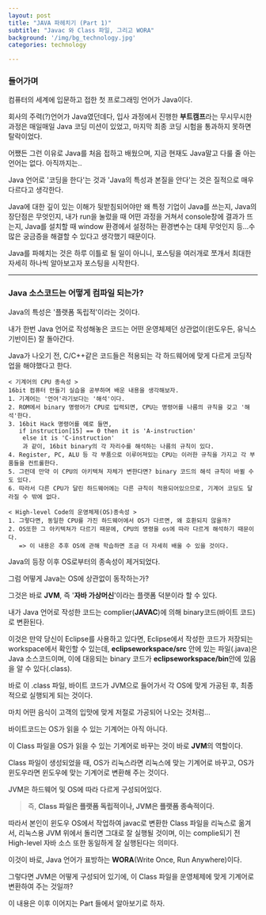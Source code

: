 ```yaml
---
layout: post
title: "JAVA 파헤치기 (Part 1)"
subtitle: "Javac 와 Class 파일, 그리고 WORA"
background: '/img/bg_technology.jpg'
categories: technology

---
```




### 들어가며

컴퓨터의 세계에 입문하고 접한 첫 프로그래밍 언어가 Java이다.

회사의 주력(?)언어가 Java였던데다, 입사 과정에서 진행한 **부트캠프**라는 무시무시한 과정은 매일매일 Java 코딩 미션이 있었고, 마지막 최종 코딩 시험을 통과하지 못하면 탈락이었다.

어쨌든 그런 이유로 Java를 처음 접하고 배웠으며, 지금 현재도 Java말고 다룰 줄 아는 언어는 없다. 아직까지는..

Java 언어로 '코딩을 한다'는 것과 'Java의 특성과 본질을 안다'는 것은 질적으로 매우 다르다고 생각한다. 

Java에 대한 깊이 있는 이해가 뒷받침되어야만 왜 특정 기업이 Java를 쓰는지, Java의 장단점은 무엇인지, 내가 run을 눌렀을 때 어떤 과정을 거쳐서 console창에 결과가 뜨는지, Java를 설치할 때 window 환경에서 설정하는 환경변수는 대체 무엇인지 등...수많은 궁금증을 해결할 수 있다고 생각했기 때문이다.

Java를 파헤치는 것은 하루 이틀로 될 일이 아니니, 포스팅을 여러개로 쪼개서 최대한 자세히 하나씩 알아보고자 포스팅을 시작한다.



---

### Java 소스코드는 어떻게 컴파일 되는가?

Java의 특성은 '플랫폼 독립적'이라는 것이다.

내가 한번 Java 언어로 작성해놓은 코드는 어떤 운영체제던 상관없이(윈도우든, 유닉스 기반이든) 잘 돌아간다.

Java가 나오기 전, C/C++같은 코드들은 적용되는 각 하드웨어에 맞게 다르게 코딩작업을 해야했다고 한다. 

 ```
< 기계어의 CPU 종속성 >
16bit 컴퓨터 만들기 실습을 공부하며 배운 내용을 생각해보자.
1. 기계어는 '언어'라기보다는 '해석'이다.
2. ROM에서 binary 명령어가 CPU로 입력되면, CPU는 명령어를 나름의 규칙을 갖고 '해석'한다.
3. 16bit Hack 명령어를 예로 들면, 
	if instruction[15] == 0 then it is 'A-instruction' 
     else it is 'C-instruction'
     과 같이, 16bit binary의 각 자리수를 해석하는 나름의 규칙이 있다.
4. Register, PC, ALU 등 각 부품으로 이루어져있는 CPU는 이러한 규칙을 가지고 각 부품들을 컨트롤한다.
5. 그런데 만약 이 CPU의 아키텍쳐 자체가 변한다면? binary 코드의 해석 규칙이 바뀔 수도 있다.
6. 따라서 다른 CPU가 달린 하드웨어에는 다른 규칙이 적용되어있으므로, 기계어 코딩도 달라질 수 밖에 없다.

< High-level Code의 운영체제(OS)종속성 >
1. 그렇다면, 동일한 CPU를 가진 하드웨어에서 OS가 다르면, 왜 호환되지 않을까?
2. OS또한 그 아키텍쳐가 다르기 때문에, CPU의 명령을 os에 따라 다르게 해석하기 때문이다.
	=> 이 내용은 추후 OS에 관해 학습하면 조금 더 자세히 배울 수 있을 것이다.
 ```



Java의 등장 이후 OS로부터의 종속성이 제거되었다.

그럼 어떻게 Java는 OS에 상관없이 동작하는가?

그것은 바로 **JVM**, 즉 '**자바 가상머신**'이라는 플랫폼 덕분이라 할 수 있다. 

내가 Java 언어로 작성한 코드는 complier(**JAVAC**)에 의해 binary코드(바이트 코드)로 변환된다.

이것은 만약 당신이 Eclipse를 사용하고 있다면, Eclipse에서 작성한 코드가 저장되는 workspace에서 확인할 수 있는데, **eclipseworkspace/src** 안에 있는 파일(.java)은 Java 소스코드이며, 이에 대응되는 binary 코드가 **eclipseworkspace/bin**안에 있음을 알 수 있다(.class). 

바로 이 .class 파일, 바이트 코드가 JVM으로 들어가서 각 OS에 맞게 가공된 후, 최종적으로 실행되게 되는 것이다.

마치 어떤 음식이 고객의 입맛에 맞게 저절로 가공되어 나오는 것처럼...



바이트코드는 OS가 읽을 수 있는 기계어는 아직 아니다.  

이 Class 파일을 OS가 읽을 수 있는 기계어로 바꾸는 것이 바로 **JVM**의 역할이다.

Class 파일이 생성되었을 때, OS가 리눅스라면 리눅스에 맞는 기계어로 바꾸고, OS가 윈도우라면 윈도우에 맞는 기계어로 변환해 주는 것이다.

JVM은 하드웨어 및 OS에 따라 다르게 구성되어있다. 



> 즉, **Class 파일은 플랫폼 독립적이나, JVM은 플랫폼 종속적이다.**



따라서 본인이 윈도우 OS에서 작업하여 javac로 변환한 Class 파일을 리눅스로 옮겨서, 리눅스용 JVM 위에서 돌리면 그대로 잘 실행될 것이며, 이는 complie되기 전 High-level 자바 소스 또한 동일하게 잘 실행된다는 의미다.



이것이 바로, Java 언어가 표방하는 **WORA**(Write Once, Run Anywhere)이다.



그렇다면 JVM은 어떻게 구성되어 있기에, 이 Class 파일을 운영체제에 맞게 기계어로 변환하여 주는 것일까?

이 내용은 이후 이어지는 Part 들에서 알아보기로 하자.

